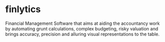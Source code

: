 # finlytics
Financial Management Software that aims at aiding the accountancy work by automating grunt calculations, complex budgeting, risky valuation and brings accuracy, precision and alluring visual representations to the table. 

